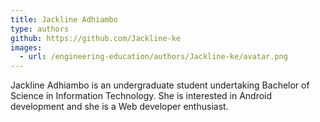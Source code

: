 ```yaml
---
title: Jackline Adhiambo
type: authors
github: https://github.com/Jackline-ke
images:
  - url: /engineering-education/authors/Jackline-ke/avatar.png 
---
```

Jackline Adhiambo is an undergraduate student undertaking Bachelor of Science in Information Technology. She is interested in Android development and she is a Web developer enthusiast.
